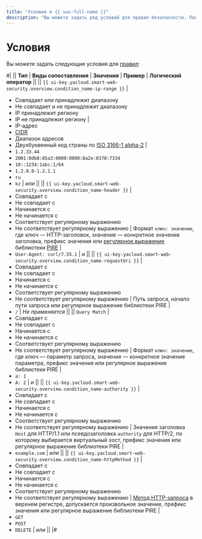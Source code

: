 ```yaml
---
title: "Условия в {{ sws-full-name }}"
description: "Вы можете задать ряд условий для правил безопасности. Подробности в этой статье."
---
```


# Условия

Вы можете задать следующие условия для [правил](rules.md):

#|
|| **Тип** | **Виды сопоставления** | **Значения** | **Пример** | **Логический оператор** ||
|| `{{ ui-key.yacloud.smart-web-security.overview.condition_name-ip-range }}` |
* Совпадает или принадлежит диапазону
* Не совпадает и не принадлежит диапазону
* IP принадлежит региону
* IP не принадлежит региону
|
* IP-адрес
* [CIDR](https://ru.wikipedia.org/wiki/Бесклассовая_адресация)
* Диапазон адресов
* Двухбуквенный код страны по [ISO 3166-1 alpha-2](https://ru.wikipedia.org/wiki/ISO_3166-1_alpha-2)
|
* `1.2.33.44`
* `2001:0db8:85a3:0000:0000:8a2e:0370:7334`
* `10::1234:1abc:1/64`
* `1.2.0.0-1.2.1.1`
* `ru`
* `kz`
| _или_ ||
|| `{{ ui-key.yacloud.smart-web-security.overview.condition_name-header }}` |
* Совпадает с
* Не совпадает с
* Начинается с
* Не начинается с
* Соответствует регулярному выражению
* Не соответствует регулярному выражению
|
Формат `ключ: значение`, где ключ — HTTP-заголовок,
значение — конкретное значение заголовка, префикс 
значения или [регулярное выражение](https://ru.wikipedia.org/wiki/Регулярные_выражения) библиотеки
[PIRE](https://github.com/yandex/pire)
|
* `User-Agent: curl/7.55.1`
| _и_ ||
|| `{{ ui-key.yacloud.smart-web-security.overview.condition_name-requestUri }}` |
* Совпадает с
* Не совпадает с
* Начинается с
* Не начинается с
* Соответствует регулярному выражению
* Не соответствует регулярному выражению
| 
Путь запроса, начало пути запроса или регулярное
выражение библиотеки PIRE
|
* `/`
| _Не применяется_ ||
|| `Query Match` |
* Совпадает с
* Не совпадает с
* Начинается с
* Не начинается с
* Соответствует регулярному выражению
* Не соответствует регулярному выражению
|
Формат `ключ: значение`, где ключ — параметр 
запроса, значение — конкретное значение параметра,
префикс значения или регулярное выражение библиотеки
PIRE
|  
* `a: 1`
* `A: 2`
| _и_ ||
|| `{{ ui-key.yacloud.smart-web-security.overview.condition_name-authority }}` |
* Совпадает с
* Не совпадает с
* Начинается с
* Не начинается с
* Соответствует регулярному выражению
* Не соответствует регулярному выражению
|
Значения заголовка `Host` для HTTP/1.1 или 
псевдозаголовка `authority` для HTTP/2, по которому
выбирается виртуальный хост, префикс значения или 
регулярное выражение библиотеки PIRE
|
* `example.com`
| _или_ ||
|| `{{ ui-key.yacloud.smart-web-security.overview.condition_name-httpMethod }}` |
* Совпадает с
* Не совпадает с
* Начинается с
* Не начинается с
* Соответствует регулярному выражению
* Не соответствует регулярному выражению
|
[Метод HTTP-запроса](https://ru.wikipedia.org/wiki/HTTP#Методы) в верхнем регистре,
допускается произвольное значение, префикс значения
или регулярное выражение библиотеки PIRE
|
* `GET`
* `POST`
* `DELETE`
| _или_ ||
|#